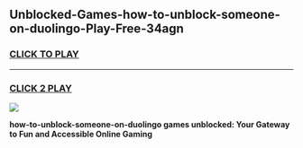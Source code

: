 
## Unblocked-Games-how-to-unblock-someone-on-duolingo-Play-Free-34agn
<h3>
<a href="https://premium76.site?title=how-to-unblock-someone-on-duolingo&ref=20M">CLICK TO PLAY</a></h3>
<hr>

<h3>
<a href="https://premium76.site?title=how-to-unblock-someone-on-duolingo&ref=20M">CLICK 2 PLAY</a>
  
</h3>

<a href="https://premium76.site?title=how-to-unblock-someone-on-duolingo&ref=19M"><img src="https://clearcache.store/games.png"></a>


**how-to-unblock-someone-on-duolingo games unblocked: Your Gateway to Fun and Accessible Online Gaming**
